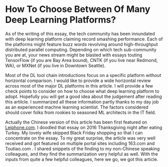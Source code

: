 
# How To Choose Between Of Many Deep Learning Platforms?

As of the writing of this essay, the tech community has been
innundated with deep learning platform claiming record smashing
performance. Each of the platforms might feature buzz words revolving
around high-throughput distributed parallel computing. Depending on
which tech sub-community you are at, your news stream might be blasted
with essays touting TensorFlow (if you are Bay Area bound), CNTK (if
you live near Redmond, WA), or MXNet (if you live in Downtown
Seattle).

Most of the DL tool chain introductions focus on a specific platform
without horizontal comparison. I would like to provide a wide
horizontal review across most of the major DL platforms in this
article. I will provide a few check points to consider on how to
choose what deep learning platform to adopt. Hopefully you will get a
good idea about the judgement after reading this artilcle. I
summarized all these information partly thanks to my day job as an
experienced machne learning scientist. The factors considered should
cover folks from rookies to seasoned ML architects in the IT field.

Actually the Chinese version of this article has been first featured
on
[Leiphone.com](http://www.leiphone.com/news/201611/KTwbq22oseK6B6iJ.html). I
doodled that essay on 2016 Thanksgiving night after eating Turkey. My
lovely wife skipped Black Friday shopping so that I can concentrate on
the essay. To my great surprise, the article was very well received
and got featured on multiple portal sites including 163.com and
Toutiao.com . I shared snippets of the finding to my non-Chinese
speaking colleagues, and they find the summarization very helpful as
well. With the inputs from quite a few helpful colleagues, here we go,
we got this article.

